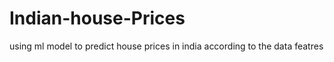 # Indian-house-Prices
using ml model to predict house prices in india according to the data featres
